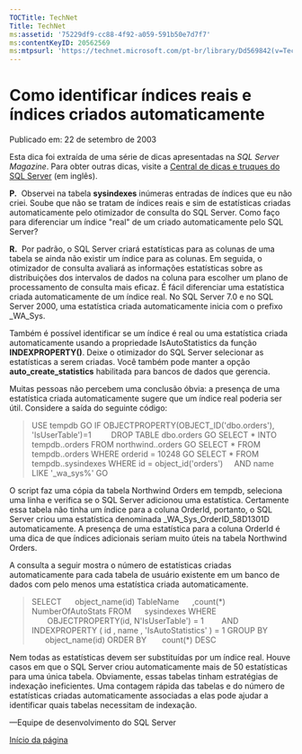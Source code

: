```yaml
---
TOCTitle: TechNet
Title: TechNet
ms:assetid: '75229df9-cc88-4f92-a059-591b50e7d7f7'
ms:contentKeyID: 20562569
ms:mtpsurl: 'https://technet.microsoft.com/pt-br/library/Dd569842(v=TechNet.10)'
---
```


Como identificar índices reais e índices criados automaticamente
================================================================

Publicado em: 22 de setembro de 2003

Esta dica foi extraída de uma série de dicas apresentadas na *SQL Server Magazine*. Para obter outras dicas, visite a [Central de dicas e truques do SQL Server](http://www.microsoft.com/sqlserver/2005/en/us/learning-resources.aspx) (em inglês).

**P.**  Observei na tabela **sysindexes** inúmeras entradas de índices que eu não criei. Soube que não se tratam de índices reais e sim de estatísticas criadas automaticamente pelo otimizador de consulta do SQL Server. Como faço para diferenciar um índice "real" de um criado automaticamente pelo SQL Server?

**R.**  Por padrão, o SQL Server criará estatísticas para as colunas de uma tabela se ainda não existir um índice para as colunas. Em seguida, o otimizador de consulta avaliará as informações estatísticas sobre as distribuições dos intervalos de dados na coluna para escolher um plano de processamento de consulta mais eficaz. É fácil diferenciar uma estatística criada automaticamente de um índice real. No SQL Server 7.0 e no SQL Server 2000, uma estatística criada automaticamente inicia com o prefixo \_WA\_Sys.

Também é possível identificar se um índice é real ou uma estatística criada automaticamente usando a propriedade IsAutoStatistics da função **INDEXPROPERTY()**. Deixe o otimizador do SQL Server selecionar as estatísticas a serem criadas. Você também pode manter a opção **auto\_create\_statistics** habilitada para bancos de dados que gerencia.

Muitas pessoas não percebem uma conclusão óbvia: a presença de uma estatística criada automaticamente sugere que um índice real poderia ser útil. Considere a saída do seguinte código:

> USE tempdb
> GO
> IF OBJECTPROPERTY(OBJECT\_ID('dbo.orders'), 'IsUserTable')=1
>         DROP TABLE dbo.orders
> GO
> SELECT \* INTO tempdb..orders FROM northwind..orders
> GO
> SELECT \* FROM tempdb..orders WHERE orderid = 10248
> GO
> SELECT \* FROM tempdb..sysindexes WHERE id = object\_id('orders')
>     AND name LIKE
> '\_wa\_sys%'
> GO

O script faz uma cópia da tabela Northwind Orders em tempdb, seleciona uma linha e verifica se o SQL Server adicionou uma estatística. Certamente essa tabela não tinha um índice para a coluna OrderId, portanto, o SQL Server criou uma estatística denominada \_WA\_Sys\_OrderID\_58D1301D automaticamente. A presença de uma estatística para a coluna OrderId é uma dica de que índices adicionais seriam muito úteis na tabela Northwind Orders.

A consulta a seguir mostra o número de estatísticas criadas automaticamente para cada tabela de usuário existente em um banco de dados com pelo menos uma estatística criada automaticamente.

> SELECT
>      object\_name(id) TableName
>      ,count(\*) NumberOfAutoStats
> FROM
>      sysindexes
> WHERE
>        OBJECTPROPERTY(id, N'IsUserTable') = 1
>        AND INDEXPROPERTY ( id , name , 'IsAutoStatistics' ) = 1
> GROUP BY
>       object\_name(id)
> ORDER BY
>       count(\*) DESC

Nem todas as estatísticas devem ser substituídas por um índice real. Houve casos em que o SQL Server criou automaticamente mais de 50 estatísticas para uma única tabela. Obviamente, essas tabelas tinham estratégias de indexação ineficientes. Uma contagem rápida das tabelas e do número de estatísticas criadas automaticamente associadas a elas pode ajudar a identificar quais tabelas necessitam de indexação.

—Equipe de desenvolvimento do SQL Server

[](#mainsection)[Início da página](#mainsection)
